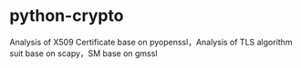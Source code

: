# python-crypto
Analysis of X509 Certificate base on pyopenssl，Analysis of TLS algorithm suit base on scapy，SM base on gmssl

